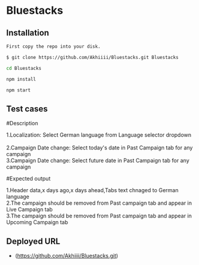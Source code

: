 # Bluestacks

## Installation

```bash
First copy the repo into your disk.

$ git clone https://github.com/Akhiiii/Bluestacks.git Bluestacks

cd Bluestacks

npm install

npm start   
```
## Test cases 

#Description	

1.Localization:	Select German language from Language selector dropdown <br />	
2.Campaign Date change:	Select today's date in Past Campaign tab for any campaign	 <br />
3.Campaign Date change:	Select future date in Past Campaign tab for any campaign	 <br />

#Expected output

1.Header data,x days ago,x days ahead,Tabs text chnaged to German language  <br />
2.The campaign should be removed from Past campaign tab and appear in Live Campaign tab <br />
3.The campaign should be removed from Past campaign tab and appear in Upcoming Campaign tab <br />

## Deployed URL
 * (https://github.com/Akhiiii/Bluestacks.git)
